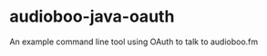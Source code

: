 audioboo-java-oauth
===================

An example command line tool using OAuth to talk to audioboo.fm
